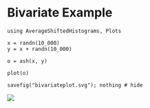 # Bivariate Example


```@example
using AverageShiftedHistograms, Plots

x = randn(10_000)
y = x + randn(10_000)

o = ash(x, y)

plot(o)

savefig("bivariateplot.svg"); nothing # hide
```

![](bivariateplot.svg)
